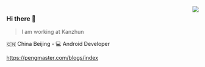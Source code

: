 <img align="right" src="https://github-readme-stats.vercel.app/api?username=pengMaster&show_icons=true&icon_color=805AD5&text_color=718096&bg_color=ffffff&hide_title=true" />

### Hi there 👋

<!--
**pengMaster/pengMaster** is a ✨ _special_ ✨ repository because its `README.md` (this file) appears on your GitHub profile.

Here are some ideas to get you started:

- 🔭 I’m currently working on ...
- 🌱 I’m currently learning ...
- 👯 I’m looking to collaborate on ...
- 🤔 I’m looking for help with ...
- 💬 Ask me about ...
- 📫 How to reach me: ...
- 😄 Pronouns: ...
- ⚡ Fun fact: ...
-->


> I am working at Kanzhun

🇨🇳 China Beijing - 💻 Android Developer

https://pengmaster.com/blogs/index

